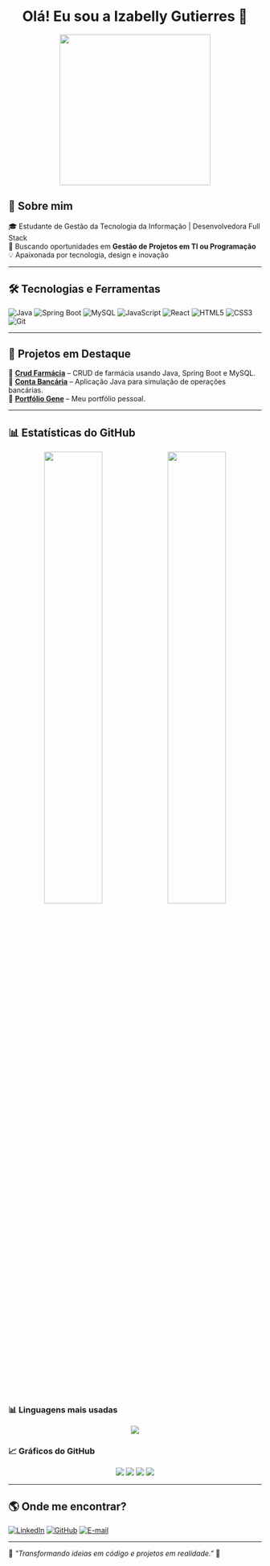 <h1 align="center">Olá! Eu sou a Izabelly Gutierres 👋</h1>
 
 <p align="center">
   <img src="https://media.giphy.com/media/qgQUggAC3Pfv687qPC/giphy.gif" width="300px">
 </p>
 
 ## 🚀 Sobre mim
 🎓 Estudante de Gestão da Tecnologia da Informação | Desenvolvedora Full Stack  
 📌 Buscando oportunidades em **Gestão de Projetos em TI ou Programação**  
 💡 Apaixonada por tecnologia, design e inovação  
 
 ---
 
 ## 🛠️ Tecnologias e Ferramentas
 ![Java](https://img.shields.io/badge/Java-ED8B00?style=for-the-badge&logo=java&logoColor=white)
 ![Spring Boot](https://img.shields.io/badge/Spring%20Boot-6DB33F?style=for-the-badge&logo=spring-boot&logoColor=white)
 ![MySQL](https://img.shields.io/badge/MySQL-4479A1?style=for-the-badge&logo=mysql&logoColor=white)
 ![JavaScript](https://img.shields.io/badge/JavaScript-F7DF1E?style=for-the-badge&logo=javascript&logoColor=black)
 ![React](https://img.shields.io/badge/React-61DAFB?style=for-the-badge&logo=react&logoColor=black)
 ![HTML5](https://img.shields.io/badge/HTML5-E34F26?style=for-the-badge&logo=html5&logoColor=white)
 ![CSS3](https://img.shields.io/badge/CSS3-1572B6?style=for-the-badge&logo=css3&logoColor=white)
 ![Git](https://img.shields.io/badge/Git-F05032?style=for-the-badge&logo=git&logoColor=white)
 
 ---
 
 ## 📌 Projetos em Destaque  
 📌 **[Crud Farmácia](https://github.com/izabellygutierres/Crud-farmacia)** – CRUD de farmácia usando Java, Spring Boot e MySQL.  
 📌 **[Conta Bancária](https://github.com/izabellygutierres/contabancaria)** – Aplicação Java para simulação de operações bancárias.  
 📌 **[Portfólio Gene](https://github.com/izabellygutierres/portfolio-gene)** – Meu portfólio pessoal.  
 
 ---
 
 ## 📊 Estatísticas do GitHub
 <p align="center">
   <img width="48%" src="https://github-readme-stats.vercel.app/api?username=izabellygutierres&show_icons=true&theme=radical" />
   <img width="48%" src="https://github-readme-streak-stats.herokuapp.com/?user=izabellygutierres&theme=radical" />
 </p>
 
 ### 📊 Linguagens mais usadas
 <p align="center">
   <img src="https://github-readme-stats.vercel.app/api/top-langs/?username=izabellygutierres&layout=compact&theme=radical" />
 </p>
 
 ### 📈 Gráficos do GitHub
 <p align="center">
   <img src="https://github-profile-summary-cards.vercel.app/api/cards/stats?username=izabellygutierres&theme=radical" />
   <img src="https://github-profile-summary-cards.vercel.app/api/cards/repos-per-language?username=izabellygutierres&theme=radical" />
   <img src="https://github-profile-summary-cards.vercel.app/api/cards/most-commit-language?username=izabellygutierres&theme=radical" />
   <img src="https://github-profile-summary-cards.vercel.app/api/cards/productive-time?username=izabellygutierres&theme=radical&utcOffset=-3" />
 </p>
 
 ---
 
 ## 🌎 Onde me encontrar?
 [![LinkedIn](https://img.shields.io/badge/LinkedIn-blue?style=for-the-badge&logo=linkedin)](https://www.linkedin.com/in/izabellygutierres/)
 [![GitHub](https://img.shields.io/badge/GitHub-000?style=for-the-badge&logo=github)](https://github.com/izabellygutierres)
 [![E-mail](https://img.shields.io/badge/Email-D14836?style=for-the-badge&logo=gmail&logoColor=white)](mailto:izabellygutierressilva@gmail.com)
 
 ---
 
 📌 *"Transformando ideias em código e projetos em realidade."* 🚀
